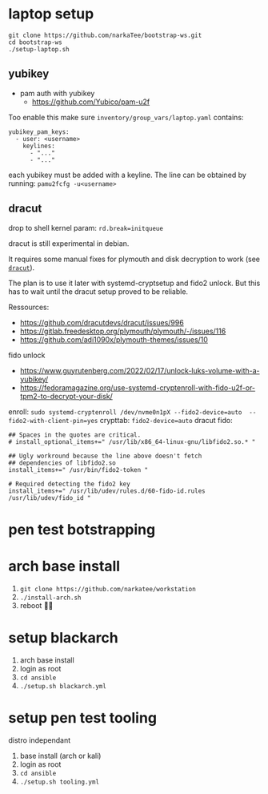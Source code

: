 # laptop setup

```
git clone https://github.com/narkaTee/bootstrap-ws.git
cd bootstrap-ws
./setup-laptop.sh
```

## yubikey

* pam auth with yubikey
  * https://github.com/Yubico/pam-u2f

Too enable this make sure `inventory/group_vars/laptop.yaml` contains:

```
yubikey_pam_keys:
  - user: <username>
    keylines:
      - "..."
      - "..."
```

each yubikey must be added with a keyline. The line can be obtained by running: `pamu2fcfg -u<username>`

## dracut

drop to shell kernel param: `rd.break=initqueue`

dracut is still experimental in debian.

It requires some manual fixes for plymouth and disk decryption to work (see [`dracut`](dracut/)).

The plan is to use it later with systemd-cryptsetup and fido2 unlock.
But this has to wait until the dracut setup proved to be reliable.

Ressources:

- https://github.com/dracutdevs/dracut/issues/996
- https://gitlab.freedesktop.org/plymouth/plymouth/-/issues/116
- https://github.com/adi1090x/plymouth-themes/issues/10

fido unlock

- https://www.guyrutenberg.com/2022/02/17/unlock-luks-volume-with-a-yubikey/
- https://fedoramagazine.org/use-systemd-cryptenroll-with-fido-u2f-or-tpm2-to-decrypt-your-disk/

enroll: `sudo systemd-cryptenroll /dev/nvme0n1pX --fido2-device=auto  --fido2-with-client-pin=yes`
crypttab: `fido2-device=auto`
dracut fido:

```
## Spaces in the quotes are critical.
# install_optional_items+=" /usr/lib/x86_64-linux-gnu/libfido2.so.* "

## Ugly workround because the line above doesn't fetch
## dependencies of libfido2.so
install_items+=" /usr/bin/fido2-token "

# Required detecting the fido2 key
install_items+=" /usr/lib/udev/rules.d/60-fido-id.rules /usr/lib/udev/fido_id "
```

# pen test botstrapping

# arch base install

1. `git clone https://github.com/narkatee/workstation`
2. `./install-arch.sh`
3. reboot 🚀😎

# setup blackarch

1. arch base install
2. login as root
3. `cd ansible`
4. `./setup.sh blackarch.yml`

# setup pen test tooling

distro independant

1. base install (arch or kali)
2. login as root
3. `cd ansible`
4. `./setup.sh tooling.yml`

